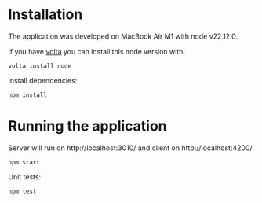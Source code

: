 # Installation

The application was developed on MacBook Air M1 with node v22.12.0.

If you have [volta](https://volta.sh) you can install this node version with:

```
volta install node
```

Install dependencies:

```
npm install
```

# Running the application

Server will run on http://localhost:3010/ and client on http://localhost:4200/.

```
npm start
```

Unit tests:

```
npm test
```
